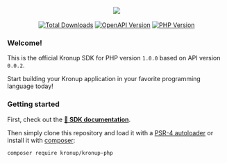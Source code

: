 <p align="center">
    <a href="https://php.kronup.io/" rel="nofollow" target="_blank">
        <img src="https://repository-images.githubusercontent.com/601200609/affe88f7-3dff-4199-ac5a-7fe5b5d8ff78"/>
    </a><br/><br/>
    <a href="https://packagist.org/packages/kronup/kronup-php" rel="nofollow"><img src="https://img.shields.io/packagist/dt/kronup/kronup-php.svg?style=flat&colorB=yellow" alt="Total Downloads" style="max-width: 100%;"></a>
    <a href="https://api.kronup.com"><img src="https://img.shields.io/badge/api-v0.0.2-yellow" alt="OpenAPI Version" style="max-width: 100%;"></a>
    <a href="https://www.php.net/supported-versions.php" rel="nofollow"><img src="https://img.shields.io/badge/php-%3E=7.4-red" alt="PHP Version" style="max-width: 100%;"></a>
</p>

### Welcome!

This is the official Kronup SDK for PHP version `1.0.0` based on API version `0.0.2`.

Start building your Kronup application in your favorite programming language today!

### Getting started

First, check out the [**📒 SDK documentation**](https://php.kronup.io/).

Then simply clone this repository and load it with a [PSR-4 autoloader](https://www.php-fig.org/psr/psr-4/) or install it with [composer](https://getcomposer.org/):

```
composer require kronup/kronup-php
```
